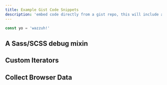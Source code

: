 ```yaml
---
title: Example Gist Code Snippets
description: 'embed code directly from a gist repo, this will include all files in the gist'
---
```


<!-- ```js{1,3-4} [server.js]
const http = require('http')
const bodyParser = require('body-parser')
http.createServer((req, res) => {
    bodyParser.parse(req, (error, body) => {
        res.end(body)
    })
}).listen(3000)
``` -->

```js [file.js]
const yo = 'wazzuh!'
```

## A Sass/SCSS debug mixin

<gist-component url="https://gist.github.com/paceaux/92695c6adbaf9a29ffc7550fecda5419"></gist-component>

## Custom Iterators

<gist-component url="https://gist.github.com/paceaux/a4dee9accd1319f876c242157d63c645"></gist-component>

## Collect Browser Data

<gist-component url="https://gist.github.com/jasenmichael/6021ed318d491ca3424c138b01536508"></gist-component>
